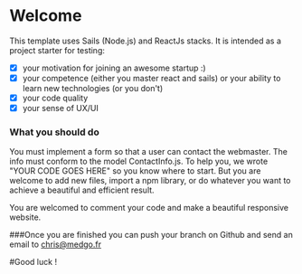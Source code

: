 # Welcome

This template uses Sails (Node.js) and ReactJs stacks. It is intended as a project starter for testing:
- [x] your motivation for joining an awesome startup :)
- [x] your competence (either you master react and sails) or your ability to learn new technologies (or you don't)
- [x] your code quality
- [x] your sense of UX/UI

### What you should do
You must implement a form so that a user can contact the webmaster. The info must conform to the model ContactInfo.js. To help you, we wrote "YOUR CODE GOES HERE" so you know where to start. But you are welcome to add new files, import a npm library, or do whatever you want to achieve a beautiful and efficient result.

You are welcomed to comment your code and make a beautiful responsive website.


###Once you are finished you can push your branch on Github and send an email to chris@medgo.fr

#Good luck !
